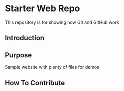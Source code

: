 # Starter Web Repo

This repository is for showing how Git and GitHub work
## Introduction 

## Purpose

Sample website with plenty of files for demos

## How To Contribute
<!-- copyright notice git 2021 version 2.4-->